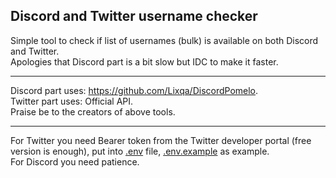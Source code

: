 ## Discord and Twitter username checker

Simple tool to check if list of usernames (bulk) is available on both Discord and Twitter.  
Apologies that Discord part is a bit slow but IDC to make it faster.
___

Discord part uses: https://github.com/Lixqa/DiscordPomelo.  
Twitter part uses: Official API.  
Praise be to the creators of above tools.

___

For Twitter you need Bearer token from the Twitter developer portal (free version is enough), put into [.env](.env) file, [.env.example](.env.example) as example.   
For Discord you need patience.
